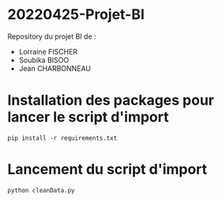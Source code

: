 # 20220425-Projet-BI

Repository du projet BI de :
- Lorraine FISCHER
- Soubika BISOO
- Jean CHARBONNEAU

# Installation des packages pour lancer le script d'import

```
pip install -r requirements.txt
```

# Lancement du script d'import
```
python cleanData.py
```